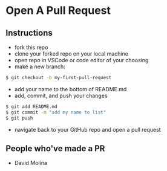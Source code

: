 # Open A Pull Request

## Instructions
- fork this repo
- clone your forked repo on your local machine
- open repo in VSCode or code editor of your choosing
- make a new branch:
```bash
$ git checkout -b my-first-pull-request
```
- add your name to the bottom of README.md
- add, commit, and push your changes
```bash
$ git add README.md
$ git commit -m "add my name to list"
$ git push
```
- navigate back to your GitHub repo and open a pull request

## People who've made a PR
- David Molina